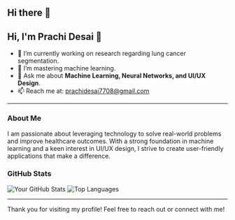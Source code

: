 ## Hi there 👋

## Hi, I'm Prachi Desai 👋
- 🔭 I’m currently working on research regarding lung cancer segmentation.
- 🌱 I’m mastering machine learning.
- 💬 Ask me about **Machine Learning, Neural Networks, and UI/UX Design**.
- 📫 Reach me at: [prachidesai7708@gmail.com](mailto:prachidesai7708@gmail.com)

---

### About Me
I am passionate about leveraging technology to solve real-world problems and improve healthcare outcomes. With a strong foundation in machine learning and a keen interest in UI/UX design, I strive to create user-friendly applications that make a difference.

### GitHub Stats
![Your GitHub Stats](https://github-readme-stats.vercel.app/api?username=Prachidesai2506&show_icons=true&theme=radical)
![Top Languages](https://github-readme-stats.vercel.app/api/top-langs/?username=Prachidesai2506&layout=compact&theme=radical)

---

Thank you for visiting my profile! Feel free to reach out or connect with me!
